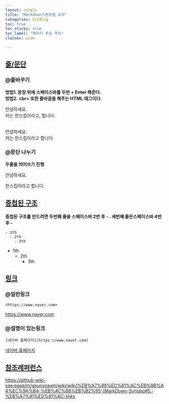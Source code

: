 ```yaml
---
layout: single
title: "Markdown기본문법 요약"
categories: GitBlog
toc: true
toc_sticky: true
toc_label: "페이지 주요 목차"
classes: wide

---
```


## <u>줄/문단</u>
### @줄바꾸기
**방법1.  문장 뒤에 스페이스바를 두번 + Enter 해준다.**  
**방법2. \<br> 또한 줄바꿈을 해주는 HTML 태그이다.**

안녕하세요.   
저는 한스킴이라고, 합니다.

<br>
안녕하세요.<br>
저는 한스킴이라고 합니다.

### @문단 나누기
**두줄을 띄어쓰기 진행**

안녕하세요. 

한스킴이라고 합니다. 

## <u>중첩된 구조</u>
**중첩된 구조를 만드려면 두번째 줄을 스페이스바 2번 후 - . 세번째 줄은스페이스바 4번 후 -**
```
- 1th  
  - 2th  
    - 3th  
```
- 1th  
  - 2th  
    - 3th  

## <u>링크</u>
### @일반링크
```
<https://www.naver.com>
```
<https://www.naver.com>

### @설명이 있는링크
```
[네이버 홈페이지](https://www.naver.com)
```
[네이버 홈페이지](https://www.naver.com)




## <u>참조레퍼런스</u>
<https://github-wiki-see.page/m/gnuoynawh/wiki/wiki/%EB%A7%88%ED%81%AC%EB%8B%A4%EC%9A%B4-%EB%AC%B8%EB%B2%95-(MarkDown-Syntax)#5.-%EB%A7%81%ED%81%AC-links>